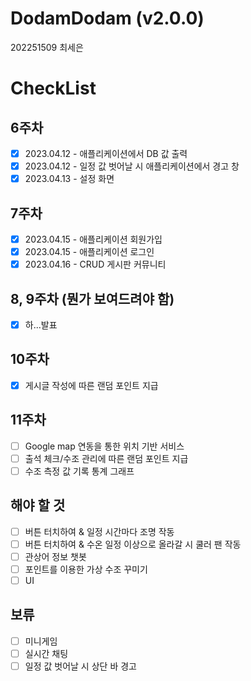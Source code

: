 # DodamDodam (v2.0.0)
202251509 최세은

# CheckList

## 6주차
- [x] 2023.04.12 - 애플리케이션에서 DB 값 출력
- [x] 2023.04.12 - 일정 값 벗어날 시 애플리케이션에서 경고 창
- [x] 2023.04.13 - 설정 화면

## 7주차
- [x] 2023.04.15 - 애플리케이션 회원가입
- [x] 2023.04.15 - 애플리케이션 로그인
- [x] 2023.04.16 - CRUD 게시판 커뮤니티

## 8, 9주차 (뭔가 보여드려야 함)
- [x] 하...발표

## 10주차
- [x] 게시글 작성에 따른 랜덤 포인트 지급

## 11주차
- [ ] Google map 연동을 통한 위치 기반 서비스
- [ ] 출석 체크/수조 관리에 따른 랜덤 포인트 지급
- [ ] 수조 측정 값 기록 통계 그래프

## 해야 할 것
- [ ] 버튼 터치하여 & 일정 시간마다 조명 작동
- [ ] 버튼 터치하여 & 수온 일정 이상으로 올라갈 시 쿨러 팬 작동
- [ ] 관상어 정보 챗봇
- [ ] 포인트를 이용한 가상 수조 꾸미기
- [ ] UI

## 보류
- [ ] 미니게임
- [ ] 실시간 채팅
- [ ] 일정 값 벗어날 시 상단 바 경고
